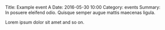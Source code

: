 Title: Example event A
Date: 2016-05-30 10:00
Category: events
Summary: In posuere eleifend odio. Quisque semper augue mattis maecenas ligula.

Lorem ipsum dolor sit amet and so on.
